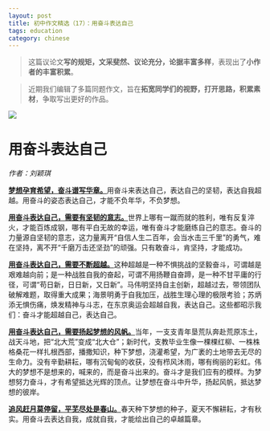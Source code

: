 ```yaml
---
layout: post
title: 初中作文精选（17）：用奋斗表达自己    
tags: education
category: chinese
---
```


> 这篇议论文**写的规矩，文采斐然、议论充分，论据丰富多样**，表现出了**小作者的丰富积累**。

> 近期我们编辑了多篇同题作文，旨在**拓宽同学们的视野，打开思路，积累素材**，争取写出更好的作品。

![](https://crsando.github.io/images/2024-12-01/export_r9a8k.png)

# 用奋斗表达自己    

*作者：刘颖琪*

<u>**梦想孕育希望，奋斗谱写华章。**</u>用奋斗来表达自己，表达自己的坚韧，表达自我超越。用奋斗的姿态表达自己，才能不负年华，不负梦想。                      

<u>**用奋斗表达自己，需要有坚韧的意志。**</u>世界上哪有一蹴而就的胜利，唯有反复淬火，才能百炼成钢，哪有平白无故的幸运，唯有奋斗才能磨练自己的意志。奋斗的力量源自坚韧的意志，这力量离开“自信人生二百年，会当水击三千里”的勇气，难在坚持，离不开“千磨万击还坚劲”的顽强。只有敢奋斗，肯坚持，才能成功。

<u>**用奋斗表达自己，需要不断超越。**</u>这种超越是一种不惧挑战的坚毅奋斗，可谓越是艰难越向前；是一种战胜自我的奋起，可谓不用扬鞭自奋蹄，是一种不甘平庸的行径，可谓“苟日新，日日新，又日新”。马伟明坚持自主创新，超越过去，带领团队破解难题，取得重大成果；海景明勇于自我加压，战胜生理心理的极限考验；苏炳添无惧伤痛，焕发精神与斗志，在东京奥运会超越自我，表达自己。这些都昭示我们：奋斗才能超越自己，表达自己。

<u>**用奋斗表达自己，需要扬起梦想的风帆。**</u>当年，一支支青年垦荒队奔赴荒原冻土，战天斗地，把“北大荒”变成“北大仓”；新时代，支教毕业生像一棵棵红柳、一株株格桑花一样扎根西部，播撒知识，种下梦想，浇灌希望，为广袤的土地带去无尽的生命力。没有辛勤耕耘，哪有沉甸甸的收获，没有栉风沐雨，哪有绚丽的彩虹。伟大的梦想不是想来的，喊来的，而是奋斗出来的。奋斗才是我们应有的模样。为梦想努力奋斗，才有希望抵达光辉的顶点。让梦想在奋斗中升华，扬起风帆，抵达梦想的彼岸。  

<u>**追风赶月莫停留，平芜尽处是春山。**</u>春天种下梦想的种子，夏天不懈耕耘，才有秋实。用奋斗去表达自我，成就自我，才能绘出自己的卓越篇章。